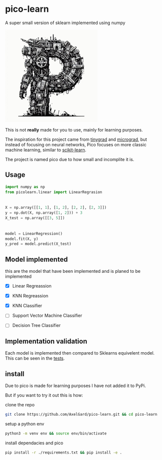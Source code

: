# pico-learn
A super small version of sklearn implemented using numpy


<img src="https://raw.githubusercontent.com/AxelGard/pico-learn/master/doc/pico.jpeg" alt="drawing" style="width:300px;"/>

This is not **really** made for you to use, mainly for learning purposes.

The inspiration for this project came from [tinygrad](https://github.com/tinygrad/tinygrad) and [micrograd](https://github.com/karpathy/micrograd), but instead of focusing on neural networks, Pico focuses on more classic machine learning, similar to [scikit-learn](https://github.com/scikit-learn/scikit-learn).

The project is named pico due to how small and incomplite it is. 

## Usage 

```python
import numpy as np
from picolearn.linear import LinearRegrasion 


X = np.array([[1, 1], [1, 2], [2, 2], [2, 3]])
y = np.dot(X, np.array([1, 2])) + 3
X_test = np.array([[3, 5]])


model = LinearRegression()
model.fit(X, y)
y_pred = model.predict(X_test)

```

## Model implemented

this are the model that have been implemented and is planed to be implemented

- [x] Linear Regreassion
- [x] KNN Regreassion
- [x] KNN Classifier 
- [ ] Support Vector Machine Classifier
- [ ] Decision Tree Classifier


## Implementation validation 

Each model is implemented then compared to Sklearns equivelent model. 
This can be seen in the [tests](https://github.com/AxelGard/pico-learn/tree/master/test).

## install 

Due to pico is made for learning purposes I have not added it to PyPi.

But if you want to try it out this is how: 

clone the repo 
```bash
git clone https://github.com/AxelGard/pico-learn.git && cd pico-learn
```

setup a python env
```bash
python3 -m venv env && source env/bin/activate
```

install dependacies and pico 
```bash
pip install -r ./requirements.txt && pip install -e .
```

